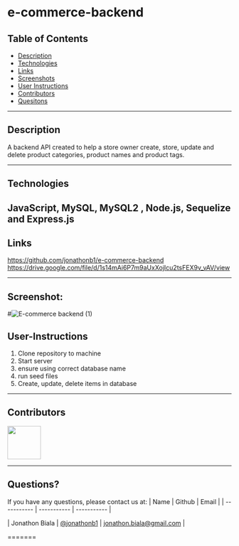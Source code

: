 # e-commerce-backend

## Table of Contents

- [Description](#Description)
- [Technologies](#Technologies)
- [Links](#Links)
- [Screenshots](#Screenshots)
- [User Instructions](#User-Instructions)
- [Contributors](#Contributors)
- [Quesitons](#Questions)

---

## Description

A backend API created to help a store owner create, store, update and delete product categories, product names and product tags.

---

## Technologies

## JavaScript, MySQL, MySQL2 , Node.js, Sequelize and Express.js

## Links

https://github.com/jonathonb1/e-commerce-backend
https://drive.google.com/file/d/1s14mAi6P7m9aUxXojIcu2tsFEX9v_vAV/view

---

## Screenshot:

#![E-commerce backend (1)](https://user-images.githubusercontent.com/102259821/207542805-5b04e44d-4473-427d-a2b4-0fbe618cc0a7.gif)



## User-Instructions

1. Clone repository to machine
2. Start server
3. ensure using correct database name
4. run seed files
5. Create, update, delete items in database

---

## Contributors

[<img src="https://ca.slack-edge.com/T03EP850QMA-U03LRRGR9SA-26e6f5444e8e-512" width="75" height="75">](https://github.com/jonathonb1)

---

## Questions?

If you have any questions, please contact us at:
| Name | Github | Email |
| ----------- | ----------- | ----------- |

| Jonathon Biala | [@jonathonb1](https://github.com/jonathonb1) | jonathon.biala@gmail.com |

=======

